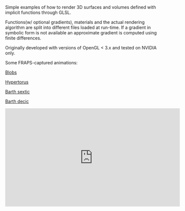 Simple examples of how to render 3D surfaces and volumes defined with
implicit functions through GLSL.

Functions(w/ optional gradients), materials and the actual rendering algorithm
are split into different files loaded at run-time. If a gradient in symbolic form
is not available an approximate gradient is computed using finite differences.

Originally developed with versions of OpenGL < 3.x and tested on NVIDIA only.

Some FRAPS-captured animations:

[Blobs](http://www.youtube.com/watch?v=S8sFeA0l--8&feature=plcp)

[Hypertorus](http://www.youtube.com/watch?v=s9b9YUnWefc&feature=plcp)

[Barth sextic](http://www.youtube.com/watch?v=UBRP9pQyWRk&feature=plcp)

[Barth decic](http://www.youtube.com/watch?v=818AKL0f7dk&feature=plcp)

<iframe width="560" height="315" src="http://www.youtube.com/embed/S8sFeA0l--8" frameborder="0" allowfullscreen></iframe>

